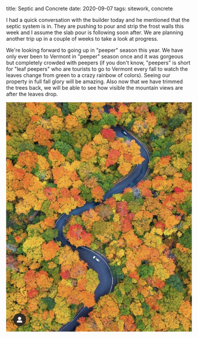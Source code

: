title: Septic and Concrete
date: 2020-09-07
tags: sitework, concrete

I had a quick conversation with the builder today and he mentioned that the septic system is in. They are pushing to pour and strip the frost walls this week and I assume the slab pour is following soon after. We are planning another trip up in a couple of weeks to take a look at progress.

We're looking forward to going up in "peeper" season this year. We have only ever been to Vermont in "peeper" season once and it was gorgeous but completely crowded with peepers (if you don't know, "peepers" is short for "leaf peepers" who are tourists to go to Vermont every fall to watch the leaves change from green to a crazy rainbow of colors).  Seeing our property in full fall glory will be amazing. Also now that we have trimmed the trees back, we will be able to see how visible the mountain views are after the leaves drop. 

![](/files/2020-peeperseason.jpeg)
